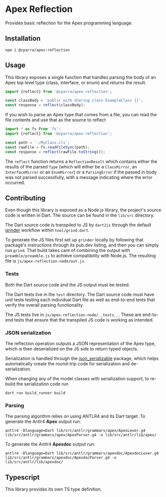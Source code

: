 # Apex Reflection

Provides basic reflection for the Apex programming language.

## Installation

```
npm i @cparra/apex-reflection
```

## Usage

This library exposes a single function that handles parsing the body of an Apex top level type (class, interface, or
enum)
and returns the result.

```typescript
import {reflect} from '@cparra/apex-reflection';

const classBody = 'public with sharing class ExampleClass {}';
const response = reflect(classBody);
```

If you wish to parse an Apex type that comes from a file, you can read the file contents and use that as the source to
reflect

```typescript
import * as fs from 'fs';
import {reflect} from '@cparra/apex-reflection';

const path = './MyClass.cls';
const rawFile = fs.readFileSync(path);
const response = reflect(rawFile.toString());
```

The `reflect` function returns a `ReflectionResult` which contains either the results of the parsed `Type`
(which will either be a `ClassMirror`, an `InterfaceMirror` or an `EnumMirror`) or a `ParsingError` if the passed in
body was not parsed successfully, with a message indicating where the error occurred.

## Contributing

Even though this library is exposed as a Node.js library, the project's source code is written in Dart. The source can
be found in the `lib/src` directory.

The Dart source code is transpiled to JS by `dart2js` through the default [grinder](https://pub.dev/packages/grinder)
workflow within `tool/grind.dart`.

To generate the JS files first set up `grinder` locally by following that package's instructions through its pub.dev
listing, and then you can simply run `grind`. That build takes care of combining the output with `preamble/preamble.js`
to achieve compatibility with Node.js. The resulting file is `js/apex-reflection-node/out.js`.

### Tests

Both the Dart source code and the JS output must be tested.

The Dart tests live in the `test` directory. The Dart source code must have unit tests testing each individual Dart file
as well as end-to-end tests that verify the overall parsing functionality.

The JS tests live in `js/apex-reflection-node/__tests__`. These are end-to-end tests that ensure that the transpiled JS
code is working as intended.

### JSON serialization

The reflection operation outputs a JSON representation of the Apex type, which is then deserialized on the JS side to
return typed objects.

Serialization is handled through the [json_serializable](https://pub.dev/packages/json_serializable) package, which
helps automatically create the round-trip code for serialization and de-serialization.

When changing any of the model classes with serialization support, to re-build the serialization code run

```
dart run build_runner build
```

### Parsing

The parsing algorithm relies on using ANTLR4 and its Dart target. To generate the Antlr4 **Apex** output run:

```
antlr4 -Dlanguage=Dart lib/src/antlr/grammars/apex/ApexLexer.g4 lib/src/antlr/grammars/apex/ApexParser.g4 -o lib/src/antlr/lib/apex/
```

To generate the Antlr4 **Apexdoc** output run:

```
antlr4 -Dlanguage=Dart lib/src/antlr/grammars/apexdoc/ApexdocLexer.g4 lib/src/antlr/grammars/apexdoc/ApexdocParser.g4 -o lib/src/antlr/lib/apexdoc/
```

## Typescript

This library provides its own TS type definition.
